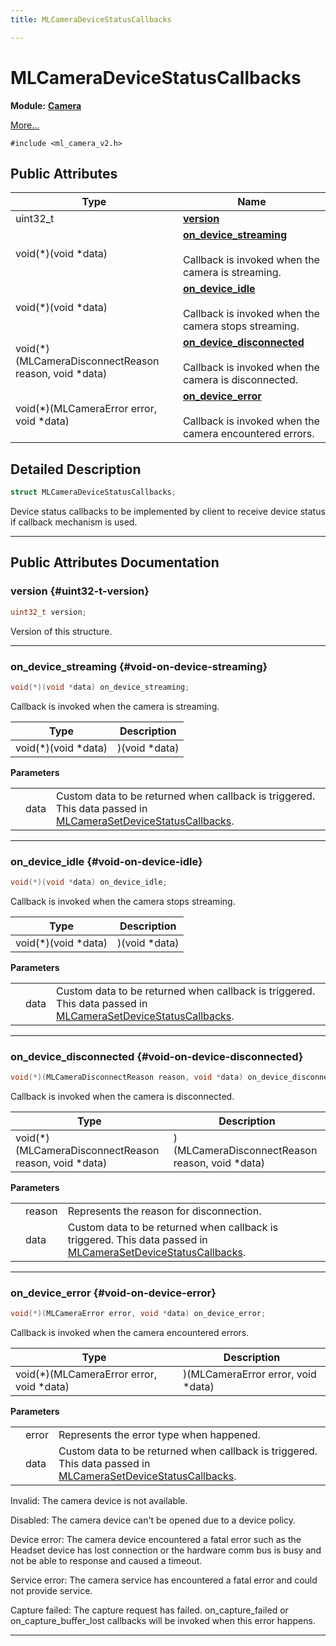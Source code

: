 ```yaml
---
title: MLCameraDeviceStatusCallbacks

---
```


# MLCameraDeviceStatusCallbacks

**Module:** **[Camera](/api-ref/api/Modules/group___camera/group___camera.md)**



 [More...](#detailed-description)


`#include <ml_camera_v2.h>`

## Public Attributes

| Type           | Name           |
| -------------- | -------------- |
| uint32_t | **[version](/api-ref/api/Modules/group___camera/struct_m_l_camera_device_status_callbacks.md#uint32-t-version)**  |
| void(*)(void *data) | **[on_device_streaming](/api-ref/api/Modules/group___camera/struct_m_l_camera_device_status_callbacks.md#void-on-device-streaming)** <br></br>Callback is invoked when the camera is streaming.  |
| void(*)(void *data) | **[on_device_idle](/api-ref/api/Modules/group___camera/struct_m_l_camera_device_status_callbacks.md#void-on-device-idle)** <br></br>Callback is invoked when the camera stops streaming.  |
| void(*)(MLCameraDisconnectReason reason, void *data) | **[on_device_disconnected](/api-ref/api/Modules/group___camera/struct_m_l_camera_device_status_callbacks.md#void-on-device-disconnected)** <br></br>Callback is invoked when the camera is disconnected.  |
| void(*)(MLCameraError error, void *data) | **[on_device_error](/api-ref/api/Modules/group___camera/struct_m_l_camera_device_status_callbacks.md#void-on-device-error)** <br></br>Callback is invoked when the camera encountered errors.  |

## Detailed Description

```cpp
struct MLCameraDeviceStatusCallbacks;
```


Device status callbacks to be implemented by client to receive device status if callback mechanism is used. 





-----------
## Public Attributes Documentation

### version {#uint32-t-version}

```cpp
uint32_t version;
```


Version of this structure. 





-----------

### on_device_streaming {#void-on-device-streaming}

```cpp
void(*)(void *data) on_device_streaming;
```

Callback is invoked when the camera is streaming. 


| Type | Description |
|--|--|
| void(*)(void *data) | )(void *data) |


**Parameters**

|  |   |   |
|--|--|--|
|  |data|Custom data to be returned when callback is triggered. This data passed in [MLCameraSetDeviceStatusCallbacks](/api-ref/api/Modules/group___camera/group___camera.md#mlresult-mlcamerasetdevicestatuscallbacks). |




-----------

### on_device_idle {#void-on-device-idle}

```cpp
void(*)(void *data) on_device_idle;
```

Callback is invoked when the camera stops streaming. 


| Type | Description |
|--|--|
| void(*)(void *data) | )(void *data) |


**Parameters**

|  |   |   |
|--|--|--|
|  |data|Custom data to be returned when callback is triggered. This data passed in [MLCameraSetDeviceStatusCallbacks](/api-ref/api/Modules/group___camera/group___camera.md#mlresult-mlcamerasetdevicestatuscallbacks). |




-----------

### on_device_disconnected {#void-on-device-disconnected}

```cpp
void(*)(MLCameraDisconnectReason reason, void *data) on_device_disconnected;
```

Callback is invoked when the camera is disconnected. 


| Type | Description |
|--|--|
| void(*)(MLCameraDisconnectReason reason, void *data) | )(MLCameraDisconnectReason reason, void *data) |


**Parameters**

|  |   |   |
|--|--|--|
|  |reason|Represents the reason for disconnection. |
|  |data|Custom data to be returned when callback is triggered. This data passed in [MLCameraSetDeviceStatusCallbacks](/api-ref/api/Modules/group___camera/group___camera.md#mlresult-mlcamerasetdevicestatuscallbacks). |




-----------

### on_device_error {#void-on-device-error}

```cpp
void(*)(MLCameraError error, void *data) on_device_error;
```

Callback is invoked when the camera encountered errors. 


| Type | Description |
|--|--|
| void(*)(MLCameraError error, void *data) | )(MLCameraError error, void *data) |


**Parameters**

|  |   |   |
|--|--|--|
|  |error|Represents the error type when happened. |
|  |data|Custom data to be returned when callback is triggered. This data passed in [MLCameraSetDeviceStatusCallbacks](/api-ref/api/Modules/group___camera/group___camera.md#mlresult-mlcamerasetdevicestatuscallbacks). |



Invalid: The camera device is not available.



Disabled: The camera device can't be opened due to a device policy.



Device error: The camera device encountered a fatal error such as the Headset device has lost connection or the hardware comm bus is busy and not be able to response and caused a timeout.



Service error: The camera service has encountered a fatal error and could not provide service.



Capture failed: The capture request has failed. on_capture_failed or on_capture_buffer_lost callbacks will be invoked when this error happens.





-----------

